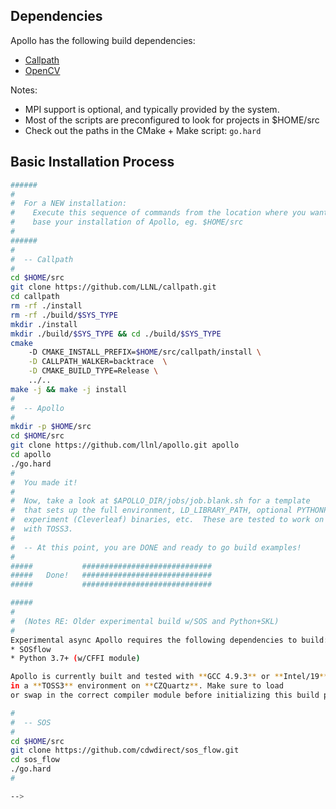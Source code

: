 
## Dependencies

Apollo has the following build dependencies:
 * [Callpath](https://github.com/llnl/callpath)
 * [OpenCV](https://github.com/opencv/opencv)

Notes:
 * MPI support is optional, and typically provided by the system.
 * Most of the scripts are preconfigured to look for projects in $HOME/src
 * Check out the paths in the CMake + Make script:  `go.hard`


## Basic Installation Process

```bash
######
#
#  For a NEW installation:
#    Execute this sequence of commands from the location where you want to
#    base your installation of Apollo, eg. $HOME/src
#
######
#
#  -- Callpath
#
cd $HOME/src
git clone https://github.com/LLNL/callpath.git
cd callpath
rm -rf ./install
rm -rf ./build/$SYS_TYPE
mkdir ./install
mkdir ./build/$SYS_TYPE && cd ./build/$SYS_TYPE
cmake
    -D CMAKE_INSTALL_PREFIX=$HOME/src/callpath/install \
    -D CALLPATH_WALKER=backtrace  \
    -D CMAKE_BUILD_TYPE=Release \
    ../..
make -j && make -j install
#
#  -- Apollo
#
mkdir -p $HOME/src
cd $HOME/src
git clone https://github.com/llnl/apollo.git apollo
cd apollo
./go.hard
#
#  You made it!
#
#  Now, take a look at $APOLLO_DIR/jobs/job.blank.sh for a template
#  that sets up the full environment, LD_LIBRARY_PATH, optional PYTHONPATH,
#  experiment (Cleverleaf) binaries, etc.  These are tested to work on CZQuartz
#  with TOSS3.
#
#  -- At this point, you are DONE and ready to go build examples!
#
#####           #############################
#####   Done!   #############################
#####           #############################

```



```bash
#####
#
#  (Notes RE: Older experimental build w/SOS and Python+SKL)
#
Experimental async Apollo requires the following dependencies to build:
* SOSflow
* Python 3.7+ (w/CFFI module)

Apollo is currently built and tested with **GCC 4.9.3** or **Intel/19**
in a **TOSS3** environment on **CZQuartz**. Make sure to load
or swap in the correct compiler module before initializing this build process.

#
#  -- SOS
#
cd $HOME/src
git clone https://github.com/cdwdirect/sos_flow.git
cd sos_flow
./go.hard
#

-->
```
